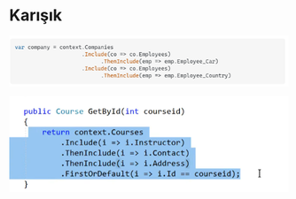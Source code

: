 # Karışık

![](../../../../.gitbook/assets/thenInclude.png)

![](<../../../../.gitbook/assets/image (7).png>)

